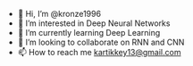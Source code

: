 - 👋 Hi, I’m @kronze1996
- 👀 I’m interested in Deep Neural Networks
- 🌱 I’m currently learning Deep Learning
- 💞️ I’m looking to collaborate on RNN and CNN
- 📫 How to reach me kartikkey13@gmail.com

<!---
kronze1996/kronze1996 is a ✨ special ✨ repository because its `README.md` (this file) appears on your GitHub profile.
You can click the Preview link to take a look at your changes.
--->
